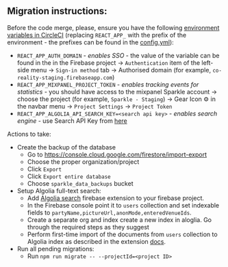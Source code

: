 ## Migration instructions:

Before the code merge, please, ensure you have the following [environment variables in CircleCI](https://app.circleci.com/settings/project/github/sparkletown/sparkle/environment-variables?return-to=https%3A%2F%2Fapp.circleci.com%2Fpipelines%2Fgithub%2Fsparkletown%2Fsparkle) (replacing `REACT_APP_` with the prefix of the environment - the prefixes can be found in the [config.yml](../../.circleci/config.yml)):

- `REACT_APP_AUTH_DOMAIN` - _enables SSO_ - the value of the variable can be found in the in the Firebase project -> `Authentication` item of the left-side menu -> `Sign-in method` tab -> Authorised domain (for example, `co-reality-staging.firebaseapp.com`)
- `REACT_APP_MIXPANEL_PROJECT_TOKEN` - _enables tracking events for statistics_ - you should have access to the mixpanel Sparkle account -> choose the project (for example, `Sparkle - Staging`) -> Gear Icon ⚙️ in the navbar menu -> `Project Settings` -> `Project Token`
- `REACT_APP_ALGOLIA_API_SEARCH_KEY=<search api key>` - _enables search engine_ - use Search API Key from [here](https://www.algolia.com/account/api-keys)

Actions to take:

- Create the backup of the database
  - Go to https://console.cloud.google.com/firestore/import-export
  - Choose the proper organization/project
  - Click `Export`
  - Click `Export entire database`
  - Choose `sparkle_data_backups` bucket
- Setup Algolia full-text search:
  - Add [Algolia search](https://www.algolia.com/developers/firebase-search-extension/) firebase extension to your firebase project.
  - In the Firebase console point it to `users` collection and set indexable fields to `partyName,pictureUrl,anonMode,enteredVenueIds`.
  - Create a separate org and index create a new index in aloglia. Go through the required steps as they suggest
  - Perform first-time import of the documents from `users` collection to Algolia index as described in the extension [docs](https://github.com/algolia/firestore-algolia-search/blob/main/POSTINSTALL.md#optional-import-existing-documents-or-reindex-after-configuration-changes).
- Run all pending migrations:
  - Run `npm run migrate -- --projectId=<project ID>`
